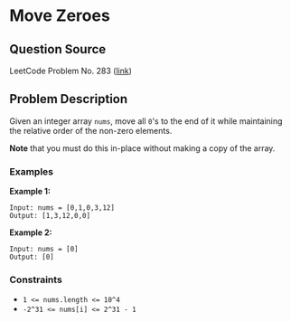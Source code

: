 # Move Zeroes

## Question Source

LeetCode Problem No. 283 ([link](https://leetcode.com/problems/move-zeroes/))

## Problem Description

Given an integer array `nums`, move all `0`'s to the end of it while maintaining the relative order of the non-zero elements.

**Note** that you must do this in-place without making a copy of the array.

### Examples

**Example 1:**
```ignorelang
Input: nums = [0,1,0,3,12]
Output: [1,3,12,0,0]
```

**Example 2:**
```ignorelang
Input: nums = [0]
Output: [0]
```

### Constraints

- `1 <= nums.length <= 10^4`
- `-2^31 <= nums[i] <= 2^31 - 1`
